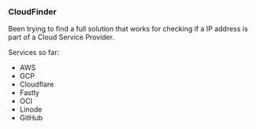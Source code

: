 ### CloudFinder

Been trying to find a full solution that works for checking if a IP address is part of a Cloud Service Provider.

Services so far:
* AWS
* GCP
* Cloudflare
* Fastly
* OCI
* Linode
* GitHub
